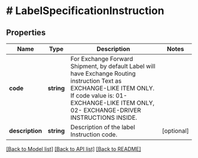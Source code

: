 # # LabelSpecificationInstruction

## Properties

Name | Type | Description | Notes
------------ | ------------- | ------------- | -------------
**code** | **string** | For Exchange Forward Shipment, by default Label will have Exchange Routing instruction Text as EXCHANGE-LIKE ITEM ONLY. If code value is: 01- EXCHANGE-LIKE ITEM ONLY, 02- EXCHANGE-DRIVER INSTRUCTIONS INSIDE. |
**description** | **string** | Description of the label Instruction code. | [optional]

[[Back to Model list]](../../README.md#models) [[Back to API list]](../../README.md#endpoints) [[Back to README]](../../README.md)
